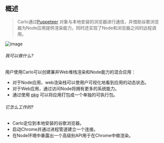 ## 概述

> Carlo通过[Puppeteer](https://github.com/GoogleChrome/puppeteer/) 对象与本地安装的浏览器进行通信，并借助谷歌浏览器为Node应用提供渲染能力，同时还实现了Node和浏览器之间的远程调用。

![image](https://user-images.githubusercontent.com/883973/47826256-0531fc80-dd34-11e8-9c8d-c1b93a6ba631.png)

<!-- [START usecases] -->
###### 我可以做什么?

用户使用Carlo可以创建兼并Web堆栈渲染和Node能力的混合应用：
- 对于Node应用，web渲染栈可以使用户可视化地看到应用的动态状态。
- 对于Web应用，通过访问Node将拥有更多的系统能力。
- 通过使用 [pkg](https://github.com/zeit/pkg) 可以将应用打包成一个单独的可执行包。

###### 它怎么工作的?

- Carlo定位到本地安装的谷歌浏览器。
- 启动Chrome并通过进程管道建立一个连接。
- 在Node环境中暴露出一个高级别API用于在Chrome中做渲染。

<!-- [END usecases] -->



